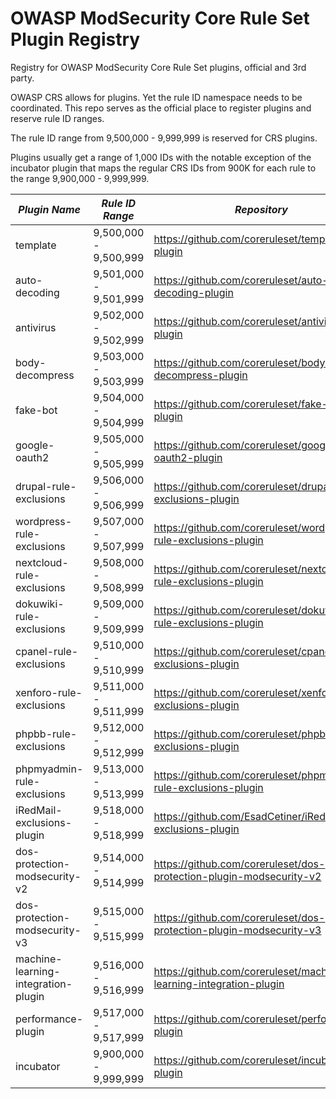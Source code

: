 # OWASP ModSecurity Core Rule Set Plugin Registry
Registry for OWASP ModSecurity Core Rule Set plugins, official and 3rd party.

OWASP CRS allows for plugins. Yet the rule ID namespace needs to be coordinated. This repo serves as the official 
place to register plugins and reserve rule ID ranges.

The rule ID range from 9,500,000 - 9,999,999 is reserved for CRS plugins.

Plugins usually get a range of 1,000 IDs with the notable exception of the incubator plugin that
maps the regular CRS IDs from 900K for each rule to the range 9,900,000 - 9,999,999.

| *Plugin Name*                 | *Rule ID Range*       | *Repository*                                                        | *Type*   | *Status*             | *CI* |
|-------------------------------|-----------------------|---------------------------------------------------------------------|----------|--------------------- | -----|
| template                      | 9,500,000 - 9,500,999 | https://github.com/coreruleset/template-plugin                      | official  | tested               | [![.github/workflows/integration.yml](https://github.com/coreruleset/template-plugin/actions/workflows/integration.yml/badge.svg)](https://github.com/coreruleset/template-plugin/actions/workflows/integration.yml) |
| auto-decoding                 | 9,501,000 - 9,501,999 | https://github.com/coreruleset/auto-decoding-plugin                 | official  | untested             | |
| antivirus                     | 9,502,000 - 9,502,999 | https://github.com/coreruleset/antivirus-plugin                     | official  | &#9989;&nbsp;tested  | |
| body-decompress               | 9,503,000 - 9,503,999 | https://github.com/coreruleset/body-decompress-plugin               | official  | &#9989;&nbsp;tested  | |
| fake-bot                      | 9,504,000 - 9,504,999 | https://github.com/coreruleset/fake-bot-plugin                      | official  | &#9989;&nbsp;tested  | |
| google-oauth2                 | 9,505,000 - 9,505,999 | https://github.com/coreruleset/google-oauth2-plugin                 | official  | &#9989;&nbsp;tested  | |
| drupal-rule-exclusions        | 9,506,000 - 9,506,999 | https://github.com/coreruleset/drupal-rule-exclusions-plugin        | official  | untested             | |
| wordpress-rule-exclusions     | 9,507,000 - 9,507,999 | https://github.com/coreruleset/wordpress-rule-exclusions-plugin     | official  | &#9989;&nbsp;tested  | |
| nextcloud-rule-exclusions     | 9,508,000 - 9,508,999 | https://github.com/coreruleset/nextcloud-rule-exclusions-plugin     | official  | untested             | |
| dokuwiki-rule-exclusions      | 9,509,000 - 9,509,999 | https://github.com/coreruleset/dokuwiki-rule-exclusions-plugin      | official  | untested             | |
| cpanel-rule-exclusions        | 9,510,000 - 9,510,999 | https://github.com/coreruleset/cpanel-rule-exclusions-plugin        | official  | untested             | |
| xenforo-rule-exclusions       | 9,511,000 - 9,511,999 | https://github.com/coreruleset/xenforo-rule-exclusions-plugin       | official  | &#9989;&nbsp;tested  | |
| phpbb-rule-exclusions         | 9,512,000 - 9,512,999 | https://github.com/coreruleset/phpbb-rule-exclusions-plugin         | official  | &#9989;&nbsp;tested  | |
| phpmyadmin-rule-exclusions    | 9,513,000 - 9,513,999 | https://github.com/coreruleset/phpmyadmin-rule-exclusions-plugin    | official  | being tested         | |
| iRedMail-exclusions-plugin    | 9,518,000 - 9,518,999 | https://github.com/EsadCetiner/iRedMail-exclusions-plugin           | 3rd party | &#9989;&nbsp;tested  | |
| dos-protection-modsecurity-v2 | 9,514,000 - 9,514,999 | https://github.com/coreruleset/dos-protection-plugin-modsecurity-v2 | official  | untested             | |
| dos-protection-modsecurity-v3 | 9,515,000 - 9,515,999 | https://github.com/coreruleset/dos-protection-plugin-modsecurity-v3 | official  | draft                | |
| machine-learning-integration-plugin | 9,516,000 - 9,516,999 | https://github.com/coreruleset/machine-learning-integration-plugin | official | draft                | |
| performance-plugin            | 9,517,000 - 9,517,999 | https://github.com/coreruleset/performance-plugin                   | official  | draft                | |
| incubator                     | 9,900,000 - 9,999,999 | https://github.com/coreruleset/incubator-plugin                     | official  | -                    | |
